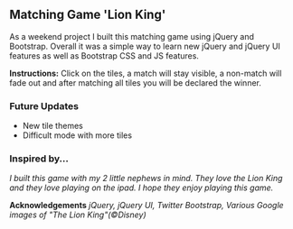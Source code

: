 ## Matching Game 'Lion King'

As a weekend project I built this matching game using jQuery and Bootstrap. Overall it was a simple way to learn new jQuery and jQuery UI features as well as Bootstrap CSS and JS features.

**Instructions:** Click on the tiles, a match will stay visible, a non-match will fade out and after matching all tiles you will be declared the winner. 

### Future Updates
* New tile themes
* Difficult mode with more tiles

### Inspired by...
*I built this game with my 2 little nephews in mind. They love the Lion King and they love playing on the ipad. I hope they enjoy playing this game.*

**Acknowledgements**
*jQuery, jQuery UI, Twitter Bootstrap, Various Google images of "The Lion King"(&copy;Disney)*
